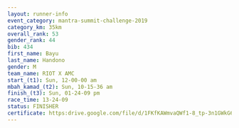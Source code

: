 ```yaml
---
layout: runner-info 
event_category: mantra-summit-challenge-2019 
category_km: 35km 
overall_rank: 53
gender_rank: 44
bib: 434
first_name: Bayu
last_name: Handono
gender: M
team_name: RIOT X AMC
start_(t1): Sun, 12-00-00 am
mbah_kamad_(t2): Sun, 10-15-36 am
finish_(t3): Sun, 01-24-09 pm
race_time: 13-24-09
status: FINISHER
certificate: https:drive.google.com/file/d/1FKfKAWmvaQWf1-8_tp-3n1GWkG6vXNTZ/view?usp=sharing
---
```

